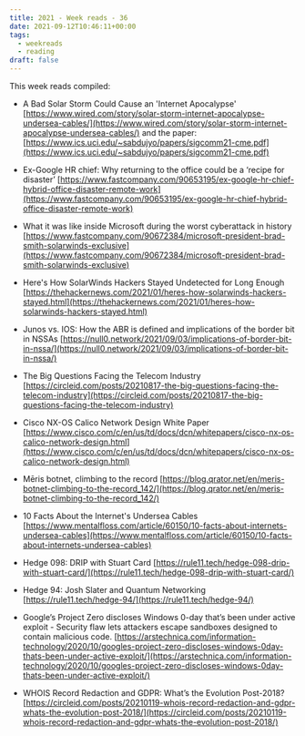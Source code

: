 ```yaml
---
title: 2021 - Week reads - 36
date: 2021-09-12T10:46:11+00:00
tags:
  - weekreads
  - reading
draft: false
---
```


This week reads compiled:

- A Bad Solar Storm Could Cause an 'Internet Apocalypse'
[https://www.wired.com/story/solar-storm-internet-apocalypse-undersea-cables/](https://www.wired.com/story/solar-storm-internet-apocalypse-undersea-cables/) and the paper: [https://www.ics.uci.edu/~sabdujyo/papers/sigcomm21-cme.pdf](https://www.ics.uci.edu/~sabdujyo/papers/sigcomm21-cme.pdf)

- Ex-Google HR chief: Why returning to the office could be a ‘recipe for disaster’
[https://www.fastcompany.com/90653195/ex-google-hr-chief-hybrid-office-disaster-remote-work](https://www.fastcompany.com/90653195/ex-google-hr-chief-hybrid-office-disaster-remote-work)

- What it was like inside Microsoft during the worst cyberattack in history
[https://www.fastcompany.com/90672384/microsoft-president-brad-smith-solarwinds-exclusive](https://www.fastcompany.com/90672384/microsoft-president-brad-smith-solarwinds-exclusive)

- Here's How SolarWinds Hackers Stayed Undetected for Long Enough
[https://thehackernews.com/2021/01/heres-how-solarwinds-hackers-stayed.html](https://thehackernews.com/2021/01/heres-how-solarwinds-hackers-stayed.html)

- Junos vs. IOS: How the ABR is defined and implications of the border bit in NSSAs
[https://null0.network/2021/09/03/implications-of-border-bit-in-nssa/](https://null0.network/2021/09/03/implications-of-border-bit-in-nssa/)

- The Big Questions Facing the Telecom Industry
[https://circleid.com/posts/20210817-the-big-questions-facing-the-telecom-industry](https://circleid.com/posts/20210817-the-big-questions-facing-the-telecom-industry)

- Cisco NX-OS Calico Network Design White Paper
[https://www.cisco.com/c/en/us/td/docs/dcn/whitepapers/cisco-nx-os-calico-network-design.html](https://www.cisco.com/c/en/us/td/docs/dcn/whitepapers/cisco-nx-os-calico-network-design.html)

- Mēris botnet, climbing to the record
[https://blog.qrator.net/en/meris-botnet-climbing-to-the-record_142/](https://blog.qrator.net/en/meris-botnet-climbing-to-the-record_142/)

- 10 Facts About the Internet's Undersea Cables
[https://www.mentalfloss.com/article/60150/10-facts-about-internets-undersea-cables](https://www.mentalfloss.com/article/60150/10-facts-about-internets-undersea-cables)

- Hedge 098: DRIP with Stuart Card
[https://rule11.tech/hedge-098-drip-with-stuart-card/](https://rule11.tech/hedge-098-drip-with-stuart-card/)

- Hedge 94: Josh Slater and Quantum Networking
[https://rule11.tech/hedge-94/](https://rule11.tech/hedge-94/)

- Google’s Project Zero discloses Windows 0-day that’s been under active exploit - Security flaw lets attackers escape sandboxes designed to contain malicious code.
[https://arstechnica.com/information-technology/2020/10/googles-project-zero-discloses-windows-0day-thats-been-under-active-exploit/](https://arstechnica.com/information-technology/2020/10/googles-project-zero-discloses-windows-0day-thats-been-under-active-exploit/)

- WHOIS Record Redaction and GDPR: What’s the Evolution Post-2018?
[https://circleid.com/posts/20210119-whois-record-redaction-and-gdpr-whats-the-evolution-post-2018/](https://circleid.com/posts/20210119-whois-record-redaction-and-gdpr-whats-the-evolution-post-2018/)
